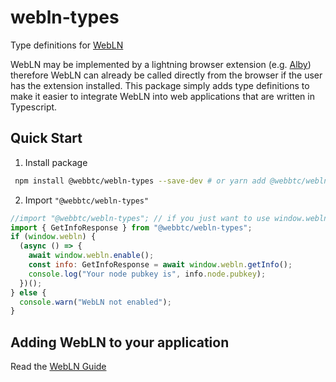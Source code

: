 # webln-types

Type definitions for [WebLN](https://webbtc.dev/webln)

WebLN may be implemented by a lightning browser extension (e.g. [Alby](https://getalby.com/)) therefore WebLN can already be called directly from the browser if the user has the extension installed. This package simply adds type definitions to make it easier to integrate WebLN into web applications that are written in Typescript.

## Quick Start

1. Install package

```bash
 npm install @webbtc/webln-types --save-dev # or yarn add @webbtc/webln-types --dev
```

2. Import `"@webbtc/webln-types"`

```javascript
//import "@webbtc/webln-types"; // if you just want to use window.webln
import { GetInfoResponse } from "@webbtc/webln-types";
if (window.webln) {
  (async () => {
    await window.webln.enable();
    const info: GetInfoResponse = await window.webln.getInfo();
    console.log("Your node pubkey is", info.node.pubkey);
  })();
} else {
  console.warn("WebLN not enabled");
}
```

## Adding WebLN to your application

Read the [WebLN Guide](https://www.webln.guide/introduction/readme)
